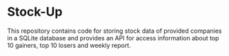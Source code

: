 # Stock-Up

This repository contains code for storing stock data of provided companies in a SQLite database and provides an API for access information about top 10 gainers, top 10 losers and weekly report.
